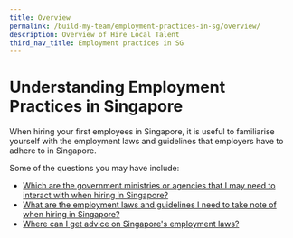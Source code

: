 ```yaml
---
title: Overview
permalink: /build-my-team/employment-practices-in-sg/overview/
description: Overview of Hire Local Talent
third_nav_title: Employment practices in SG
---
```

# Understanding Employment Practices in Singapore

When hiring your first employees in Singapore, it is useful to familiarise yourself with the employment laws and guidelines that employers have to adhere to in Singapore.

Some of the questions you may have include:

- [Which are the government ministries or agencies that I may need to interact with when hiring in Singapore?](/build-my-team/employment-practices-in-sg/government-bodies/)
- [What are the employment laws and guidelines I need to take note of when hiring in Singapore?](/build-my-team/employment-practices/employment-laws-guidelines/)
- [Where can I get advice on Singapore's employment laws?](/build-my-team/employment-practices-in-sg/get-advice/)
